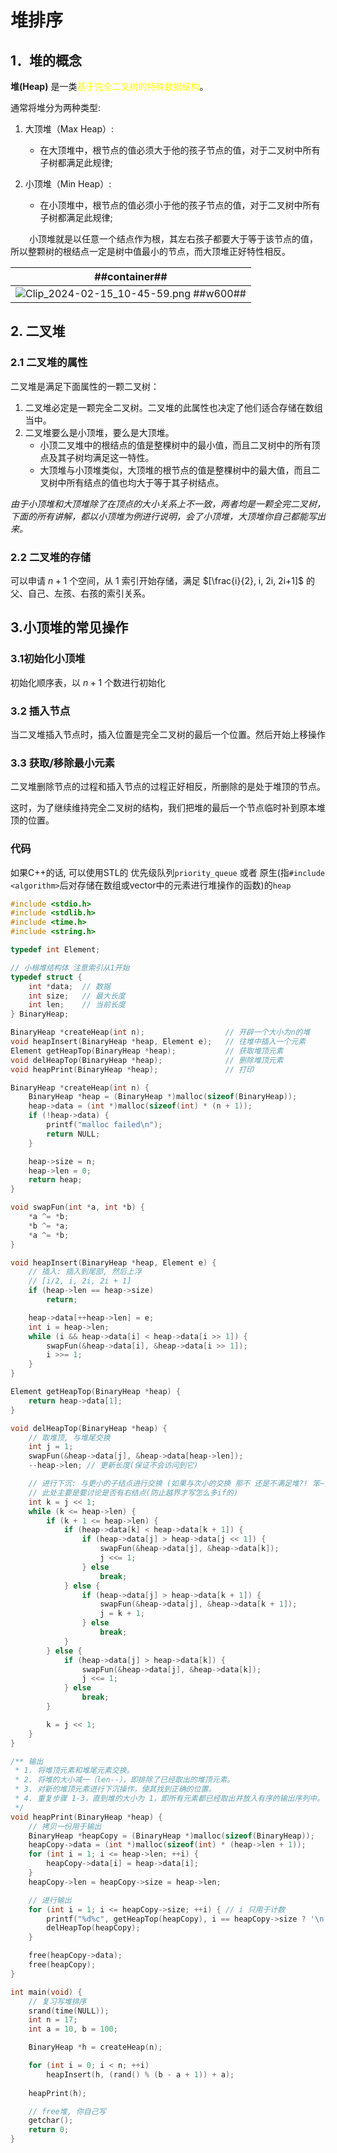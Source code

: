 # 堆排序
## 1．堆的概念
**堆(Heap)** 是一类<span style="color:yellow">基于完全二叉树的特殊数据结构</span>。

通常将堆分为两种类型:
1. 大顶堆（Max Heap）:
    - 在大顶堆中，根节点的值必须大于他的孩子节点的值，对于二叉树中所有子树都满足此规律;

2. 小顶堆（Min Heap）:
    - 在小顶堆中，根节点的值必须小于他的孩子节点的值，对于二叉树中所有子树都满足此规律;

<span style="margin-left: 30px;">小顶堆就是以任意一个结点作为根，其左右孩子都要大于等于该节点的值，所以整颗树的根结点一定是树中值最小的节点，而大顶堆正好特性相反。

| ##container## |
|:--:|
|![Clip_2024-02-15_10-45-59.png ##w600##](./Clip_2024-02-15_10-45-59.png)|

## 2. 二叉堆
### 2.1 二叉堆的属性
二叉堆是满足下面属性的一颗二叉树：
1. 二叉堆必定是一颗完全二叉树。二叉堆的此属性也决定了他们适合存储在数组当中。
2. 二叉堆要么是小顶堆，要么是大顶堆。
   - 小顶二叉堆中的根结点的值是整棵树中的最小值，而且二叉树中的所有顶点及其子树均满足这一特性。
   - 大顶堆与小顶堆类似，大顶堆的根节点的值是整棵树中的最大值，而且二叉树中所有结点的值也均大于等于其子树结点。

*由于小顶堆和大顶堆除了在顶点的大小关系上不一致，两者均是一颗全完二叉树，下面的所有讲解，都以小顶堆为例进行说明，会了小顶堆，大顶堆你自己都能写出来。*

### 2.2 二叉堆的存储
可以申请 $n+1$ 个空间，从 $1$ 索引开始存储，满足 $[\frac{i}{2}, i, 2i, 2i+1]$ 的父、自己、左孩、右孩的索引关系。

## 3.小顶堆的常见操作
### 3.1初始化小顶堆
初始化顺序表，以 $n+1$ 个数进行初始化

### 3.2 插入节点
当二叉堆插入节点时，插入位置是完全二叉树的最后一个位置。然后开始上移操作

### 3.3 获取/移除最小元素
二叉堆删除节点的过程和插入节点的过程正好相反，所删除的是处于堆顶的节点。

这时，为了继续维持完全二叉树的结构，我们把堆的最后一个节点临时补到原本堆顶的位置。

### 代码

如果C++的话, 可以使用STL的 优先级队列`priority_queue` 或者 原生(指`#include <algorithm>`后对存储在数组或vector中的元素进行堆操作的函数)的`heap`

```C
#include <stdio.h>
#include <stdlib.h>
#include <time.h>
#include <string.h>

typedef int Element;

// 小根堆结构体 注意索引从1开始
typedef struct {
    int *data;  // 数据
    int size;   // 最大长度 
    int len;    // 当前长度
} BinaryHeap;

BinaryHeap *createHeap(int n);                  // 开辟一个大小为n的堆
void heapInsert(BinaryHeap *heap, Element e);   // 往堆中插入一个元素
Element getHeapTop(BinaryHeap *heap);           // 获取堆顶元素
void delHeapTop(BinaryHeap *heap);              // 删除堆顶元素
void heapPrint(BinaryHeap *heap);               // 打印

BinaryHeap *createHeap(int n) {
    BinaryHeap *heap = (BinaryHeap *)malloc(sizeof(BinaryHeap));
    heap->data = (int *)malloc(sizeof(int) * (n + 1));
    if (!heap->data) {
        printf("malloc failed\n");
        return NULL;
    }

    heap->size = n;
    heap->len = 0;
    return heap;
}

void swapFun(int *a, int *b) {
    *a ^= *b;
    *b ^= *a;
    *a ^= *b;
}

void heapInsert(BinaryHeap *heap, Element e) {
    // 插入: 插入到尾部, 然后上浮
    // [i/2, i, 2i, 2i + 1]
    if (heap->len == heap->size)
        return;

    heap->data[++heap->len] = e;
    int i = heap->len;
    while (i && heap->data[i] < heap->data[i >> 1]) {
        swapFun(&heap->data[i], &heap->data[i >> 1]);
        i >>= 1;
    }
}

Element getHeapTop(BinaryHeap *heap) {
    return heap->data[1];
}

void delHeapTop(BinaryHeap *heap) {
    // 取堆顶, 与堆尾交换
    int j = 1;
    swapFun(&heap->data[j], &heap->data[heap->len]);
    --heap->len; // 更新长度(保证不会访问到它)

    // 进行下沉: 与更小的子结点进行交换 (如果与次小的交换 那不 还是不满足堆?! 笨~)
    // 此处主要是要讨论是否有右结点(防止越界才写怎么多if的)
    int k = j << 1; 
    while (k <= heap->len) {
        if (k + 1 <= heap->len) {
            if (heap->data[k] < heap->data[k + 1]) {
                if (heap->data[j] > heap->data[j << 1]) {
                    swapFun(&heap->data[j], &heap->data[k]);
                    j <<= 1;
                } else
                    break;
            } else {
                if (heap->data[j] > heap->data[k + 1]) {
                    swapFun(&heap->data[j], &heap->data[k + 1]);
                    j = k + 1;
                } else
                    break;
            }
        } else {
            if (heap->data[j] > heap->data[k]) {
                swapFun(&heap->data[j], &heap->data[k]);
                j <<= 1;
            } else
                break;
        }

        k = j << 1;
    }
}

/** 输出
 * 1. 将堆顶元素和堆尾元素交换。
 * 2. 将堆的大小减一（len--），即排除了已经取出的堆顶元素。
 * 3. 对新的堆顶元素进行下沉操作，使其找到正确的位置。
 * 4. 重复步骤 1-3，直到堆的大小为 1，即所有元素都已经取出并放入有序的输出序列中。
 */
void heapPrint(BinaryHeap *heap) {
    // 拷贝一份用于输出
    BinaryHeap *heapCopy = (BinaryHeap *)malloc(sizeof(BinaryHeap));
    heapCopy->data = (int *)malloc(sizeof(int) * (heap->len + 1));
    for (int i = 1; i <= heap->len; ++i) {
        heapCopy->data[i] = heap->data[i];
    }
    heapCopy->len = heapCopy->size = heap->len;

    // 进行输出
    for (int i = 1; i <= heapCopy->size; ++i) { // i 只用于计数
        printf("%d%c", getHeapTop(heapCopy), i == heapCopy->size ? '\n' : ' ');
        delHeapTop(heapCopy);
    }

    free(heapCopy->data);
    free(heapCopy);
}

int main(void) {
    // 复习写堆排序
    srand(time(NULL));
    int n = 17;
    int a = 10, b = 100;

    BinaryHeap *h = createHeap(n);

    for (int i = 0; i < n; ++i)
        heapInsert(h, (rand() % (b - a + 1)) + a);
    
    heapPrint(h);

    // free堆, 你自己写
    getchar();
    return 0;
}
```
